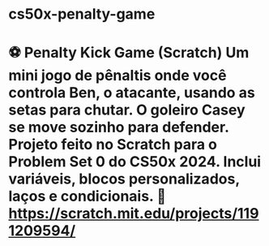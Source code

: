 # cs50x-penalty-game
# ⚽ Penalty Kick Game (Scratch)  Um mini jogo de pênaltis onde você controla Ben, o atacante, usando as setas para chutar. O goleiro Casey se move sozinho para defender. Projeto feito no Scratch para o Problem Set 0 do CS50x 2024. Inclui variáveis, blocos personalizados, laços e condicionais.  🔗 https://scratch.mit.edu/projects/1191209594/
